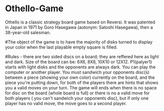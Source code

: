 # Othello-Game

Othello is a classic strategy board game based on Reversi. It was patented in Japan in 1971 by Goro Hasegawa (autonym: Satoshi Hasegawa), then a 38-year-old salesman.

#The object of the game is to have the majority of disks turned to display your color when the last playable empty square is filled.

#Rules - there are two sided discs on a board; they are reffered here as light and dark. Size of the board can be: 6X6, 8X8, 10X10 or 12X12. P1(palyer1) starts with light disks and the opponents are always dark. You can play the computer or another player. You must sandwich your opponents disc(s) between a piece (showing your own color) currently on the board, and the piece you're putting down, for both of the players there are hints that shows you a valid moves on your turn. The game will ends when there is no space for disc on the board (whole board is full) or there is no a valid move for both players ( you can't sandwich your opponents disc), but if only one player has no valid move, the move goes to a second player.
